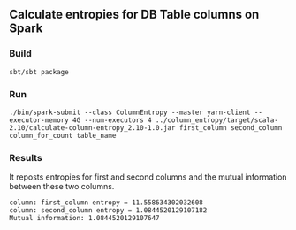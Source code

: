 
## Calculate entropies for DB Table columns on Spark

### Build

    sbt/sbt package

### Run

    ./bin/spark-submit --class ColumnEntropy --master yarn-client --executor-memory 4G --num-executors 4 ../column_entropy/target/scala-2.10/calculate-column-entropy_2.10-1.0.jar first_column second_column column_for_count table_name

### Results

It reposts entropies for first and second columns and the mutual information between these two columns.

    column: first_column entropy = 11.558634302032608
    column: second_column entropy = 1.0844520129107182
    Mutual information: 1.0844520129107647

   
